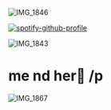 
![IMG_1846](https://github.com/user-attachments/assets/fa1da1c8-c751-46fe-8761-70b95bf2fd90)

[![spotify-github-profile](https://spotify-github-profile.kittinanx.com/api/view?uid=31r2y3pavri7wn4c2nekhbpiangy&cover_image=true&theme=novatorem&show_offline=false&background_color=121212&interchange=false&bar_color=ffd0e4&bar_color_cover=false)](https://github.com/kittinan/spotify-github-profile)



![IMG_1843](https://github.com/user-attachments/assets/d89fa3af-6afb-4782-aa70-274c17f60aec)
 # me nd her💝 /p
![IMG_1867](https://github.com/user-attachments/assets/74b32e64-4741-42ea-992b-6db4dea6a6fa)


